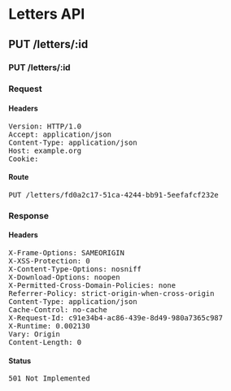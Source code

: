 # Letters API

## PUT /letters/:id

### PUT /letters/:id
### Request

#### Headers

<pre>Version: HTTP/1.0
Accept: application/json
Content-Type: application/json
Host: example.org
Cookie: </pre>

#### Route

<pre>PUT /letters/fd0a2c17-51ca-4244-bb91-5eefafcf232e</pre>

### Response

#### Headers

<pre>X-Frame-Options: SAMEORIGIN
X-XSS-Protection: 0
X-Content-Type-Options: nosniff
X-Download-Options: noopen
X-Permitted-Cross-Domain-Policies: none
Referrer-Policy: strict-origin-when-cross-origin
Content-Type: application/json
Cache-Control: no-cache
X-Request-Id: c91e34b4-ac86-439e-8d49-980a7365c987
X-Runtime: 0.002130
Vary: Origin
Content-Length: 0</pre>

#### Status

<pre>501 Not Implemented</pre>

